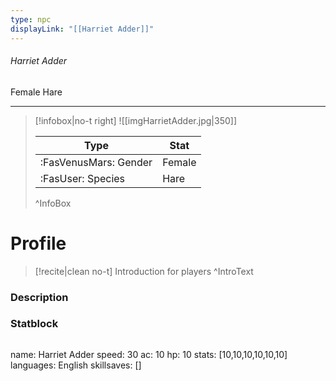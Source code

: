 ```yaml
---
type: npc
displayLink: "[[Harriet Adder]]"
---
```


###### Harriet Adder
<span class="sub2">Female Hare </span>
___

> [!infobox|no-t right]
> ![[imgHarrietAdder.jpg|350]]
>
> | Type | Stat |
> | ---- | ---- |
> | :FasVenusMars: Gender | Female |
> | :FasUser: Species | Hare |
>^InfoBox

# Profile

> [!recite|clean no-t]
>	Introduction for players
>^IntroText

### Description

### Statblock
>```statblock
name: Harriet Adder
speed: 30
ac: 10
hp: 10
stats: [10,10,10,10,10,10]
languages: English
skillsaves: []